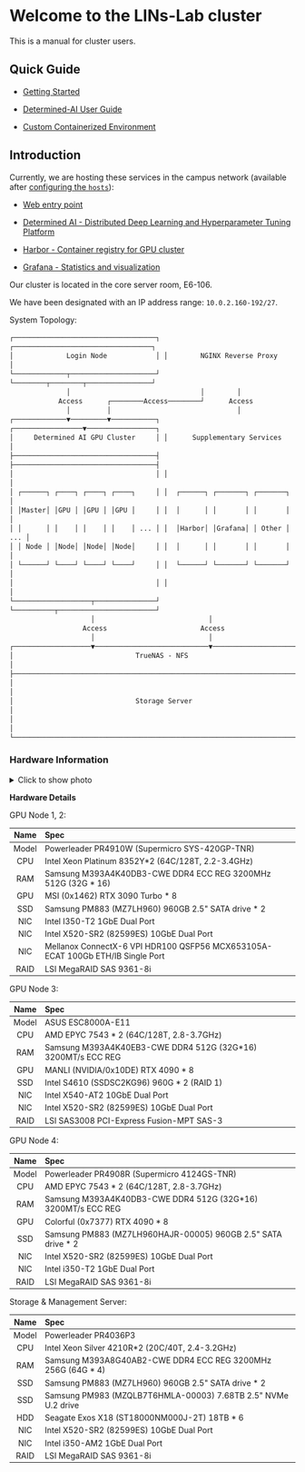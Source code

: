 # Welcome to the LINs-Lab cluster

This is a manual for cluster users.

## Quick Guide

- [Getting Started](./docs/Getting_started.md)

- [Determined-AI User Guide](./docs/Determined_AI_User_Guide.md)

- [Custom Containerized Environment](./docs/Custom_Containerized_Environment.md)

## Introduction

Currently, we are hosting these services in the campus network (available after [configuring the `hosts`](./docs/Getting_started.md#hosts-modification)):

- [Web entry point](https://lins.lab)

- [Determined AI - Distributed Deep Learning and Hyperparameter Tuning Platform](https://gpu.lins.lab/)

- [Harbor - Container registry for GPU cluster](https://harbor.lins.lab/)

- [Grafana - Statistics and visualization](https://grafana.lins.lab/)

Our cluster is located in the core server room, E6-106.

We have been designated with an IP address range: `10.0.2.160-192/27`.

System Topology:

```text
┌───────────────────────────────────┐ ┌──────────────────────────────────┐
│             Login Node            │ │        NGINX Reverse Proxy       │
└─────────────┬─────────────────────┘ └────────┬────────┬────────────────┘
              │                                │        │
            Access      ┌────────Access────────┘      Access
              │         │                               │
┌─────────────▼─────────▼───────────┐ ┌─────────────────▼─────────────────┐
│     Determined AI GPU Cluster     │ │      Supplementary Services       │
├───────────────────────────────────┤ ├───────────────────────────────────┤
│                                   │ │                                   │
│ ┌──────┐ ┌────┐ ┌────┐ ┌────┐     │ │  ┌──────┐ ┌───────┐ ┌───────┐     │
│ │Master│ │GPU │ │GPU │ │GPU │     │ │  │      │ │       │ │       │     │
│ │      │ │    │ │    │ │    │ ... │ │  │Harbor│ │Grafana│ │ Other │ ... │
│ │ Node │ │Node│ │Node│ │Node│     │ │  │      │ │       │ │       │     │
│ └──────┘ └────┘ └────┘ └────┘     │ │  └──────┘ └───────┘ └───────┘     │
│                                   │ │                                   │
└───────────────────┬───────────────┘ └──────────┬────────────────────────┘
                    │                            │
                  Access                       Access
                    │                            │
┌───────────────────▼────────────────────────────▼────────────────────────┐
│                              TrueNAS - NFS                              │
├─────────────────────────────────────────────────────────────────────────┤
│                                                                         │
│                              Storage Server                             │
│                                                                         │
└─────────────────────────────────────────────────────────────────────────┘
```

### Hardware Information

<details>
<summary> Click to show photo </summary>
<img src="./docs/README/00_rack1.jpg" alt="drawing" style="height:50vh;"/>
<img src="./docs/README/00_rack2.jpg" alt="drawing" style="height:50vh;"/>
</details>

**Hardware Details**

GPU Node 1, 2:

|  Name  |  Spec  |
| :----: | :----  |
|  Model | Powerleader PR4910W (Supermicro SYS-420GP-TNR)|
|  CPU   | Intel Xeon Platinum 8352Y*2 (64C/128T, 2.2-3.4GHz)|
|  RAM   | Samsung M393A4K40DB3-CWE DDR4 ECC REG 3200MHz 512G (32G * 16)|
|  GPU   | MSI (0x1462) RTX 3090 Turbo * 8|
|  SSD   | Samsung PM883 (MZ7LH960) 960GB 2.5" SATA drive * 2|
|  NIC   | Intel I350-T2 1GbE Dual Port|
|  NIC   | Intel X520-SR2 (82599ES) 10GbE Dual Port|
|  NIC   | Mellanox ConnectX-6 VPI HDR100 QSFP56 MCX653105A-ECAT 100Gb ETH/IB Single Port|
|  RAID  | LSI MegaRAID SAS 9361-8i|

GPU Node 3:

|  Name  |  Spec  |
| :----: | :----  |
|  Model | ASUS ESC8000A-E11|
|  CPU   | AMD EPYC 7543 * 2 (64C/128T, 2.8-3.7GHz)|
|  RAM   | Samsung M393A4K40EB3-CWE DDR4 512G (32G*16) 3200MT/s ECC REG|
|  GPU   | MANLI (NVIDIA/0x10DE) RTX 4090 * 8 |
|  SSD   | Intel S4610 (SSDSC2KG96) 960G * 2 (RAID 1) |
|  NIC   | Intel X540-AT2 10GbE Dual Port|
|  NIC   | Intel X520-SR2 (82599ES) 10GbE Dual Port |
|  RAID  | LSI SAS3008 PCI-Express Fusion-MPT SAS-3 |

GPU Node 4:

|  Name  |  Spec  |
| :----: | :----  |
|  Model | Powerleader PR4908R (Supermicro 4124GS-TNR)|
|  CPU   | AMD EPYC 7543 * 2 (64C/128T, 2.8-3.7GHz)|
|  RAM   | Samsung M393A4K40DB3-CWE DDR4 512G (32G*16) 3200MT/s ECC REG |
|  GPU   | Colorful (0x7377) RTX 4090 * 8 |
|  SSD   | Samsung PM883 (MZ7LH960HAJR-00005) 960GB 2.5" SATA drive * 2|
|  NIC   | Intel X520-SR2 (82599ES) 10GbE Dual Port |
|  NIC   | Intel i350-T2 1GbE Dual Port |
|  RAID  | LSI MegaRAID SAS 9361-8i|

Storage & Management Server:

|  Name  |  Spec  |
| :----: | :----  |
|  Model | Powerleader PR4036P3|
|  CPU   | Intel Xeon Silver 4210R*2  (20C/40T, 2.4-3.2GHz)|
|  RAM   | Samsung M393A8G40AB2-CWE DDR4 ECC REG 3200MHz 256G (64G * 4)|
|  SSD   | Samsung PM883 (MZ7LH960) 960GB 2.5" SATA drive * 2|
|  SSD   | Samsung PM983 (MZQLB7T6HMLA-00003) 7.68TB 2.5" NVMe U.2 drive|
|  HDD   | Seagate Exos X18 (ST18000NM000J-2T) 18TB * 6|
|  NIC   | Intel X520-SR2 (82599ES) 10GbE Dual Port|
|  NIC   | Intel i350-AM2 1GbE Dual Port |
|  RAID  | LSI MegaRAID SAS 9361-8i|
